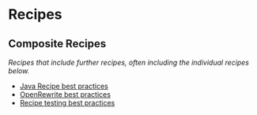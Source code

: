 # Recipes

## Composite Recipes

_Recipes that include further recipes, often including the individual recipes below._

* [Java Recipe best practices](./javarecipebestpractices.md)
* [OpenRewrite best practices](./openrewritebestpractices.md)
* [Recipe testing best practices](./recipetestingbestpractices.md)


